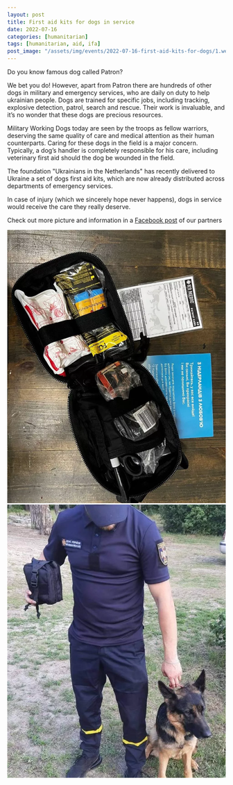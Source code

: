 ```yaml
---
layout: post
title: First aid kits for dogs in service
date: 2022-07-16
categories: [humanitarian]
tags: [humanitarian, aid, ifa]
post_image: "/assets/img/events/2022-07-16-first-aid-kits-for-dogs/1.webp"
---
```


Do you know famous dog called Patron? 

We bet you do! However, apart from Patron there are hundreds of other dogs in military and emergency services, who are daily on duty to help ukrainian people.
Dogs are trained for specific jobs, including tracking, explosive detection, patrol, search and rescue. Their work is invaluable, and it’s no wonder that these dogs are precious resources.

Military Working Dogs today are seen by the troops as fellow warriors, deserving the same quality of care and medical attention as their human counterparts.
Caring for these dogs in the field is a major concern. Typically, a dog’s handler is completely responsible for his care, including veterinary first aid should the dog be wounded in the field.

The foundation "Ukrainians in the Netherlands" has recently delivered to Ukraine a set of dogs first aid kits, which are now already distributed across departments of emergency services. 

In case of injury (which we sincerely hope never happens), dogs in service would receive the care they really deserve.

Check out more picture and information in a [Facebook post](https://www.facebook.com/100667002690425/posts/pfbid0rCkUAj52a7Wb6mCfPCQt8eavPmCXKqF3KazqGnDCGpEuX3LV8JjQRs38wKFvnup3l/?d=n) of our partners

<img src="/assets/img/events/2022-07-16-first-aid-kits-for-dogs/2.webp" class="img-thumbnail margined" />
<img src="/assets/img/events/2022-07-16-first-aid-kits-for-dogs/3.webp" class="img-thumbnail margined" />
